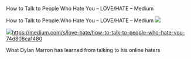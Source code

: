 How to Talk to People Who Hate You – LOVE/HATE – Medium

How to Talk to People Who Hate You – LOVE/HATE – Medium
![](../_resources/b3401bccea4f7b322c741d7188c908a0.png)

![](../_resources/dd8eb1a59fb41527560e73ccde148120.png)https://medium.com/s/love-hate/how-to-talk-to-people-who-hate-you-74d808ca1480

What Dylan Marron has learned from talking to his online haters